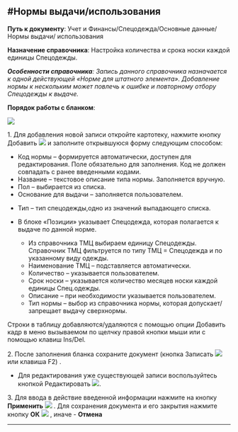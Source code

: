 ﻿#Нормы выдачи/использования
----------
<p><strong>Путь к документу</strong>: Учет и Финансы/Спецодежда/Основные данные/Нормы выдачи/ использования</p>
<p><strong>Назначение справочника</strong>:  Настройка количества и срока носки каждой единицы Спецодежды.</p>
<p><em><strong>Особенности справочника</strong>: Запись данного справочника назначается к одной действующей «Норме для штатного элемента». Добавление нормы к нескольким может повлечь к ошибке и повторному отбору Спецодежды к выдаче.</em></p>
<p><strong>Порядок работы с бланком</strong>:</p>
<p><img src="topic:Спецодежда.УиФ.AddFiles.Screenshot_1559.jpg"></p>
<p>1. Для добавления новой записи откройте картотеку, нажмите кнопку Добавить  <img src="topic:Спецодежда.УиФ.AddFiles.Btn_Add1.png"> и заполните открывшуюся форму следующим способом:</p>
<ul>
<li>Код нормы – формируется автоматически, доступен для редактирования. Поле обязательно для заполнения. Код не должен совпадать с ранее введенными кодами.</li>
<li>Название – текстовое описание типа нормы. Заполняется вручную.</li>
<li>Пол – выбирается из списка.</li>
<li>Основание для выдачи – заполняется пользователем.</li>
<li>
<p>Тип – тип спецодежды,одно из значений выпадающего списка.</p>
</li>
<li>
<p>В блоке «Позиции» указывает Спецодежда, которая полагается к выдаче по данной норме. </p>
<ul>
<li>Из справочника ТМЦ выбираем единицу Спецодежды. Справочник ТМЦ фильтруется по типу ТМЦ = Спецодежда и по указанному виду одежды.</li>
<li>Наименование ТМЦ – подставляется автоматически.</li>
<li>Количество – указывается пользователем.</li>
<li>Срок носки – указывается количество месяцев носки каждой единицы Спец.одежды.</li>
<li>Описание – при необходимости указывается пользователем.</li>
<li>Тип нормы – выбор из справочника нормы, которая допускает/запрещает выдачу сверхнормы.</li>
</ul>
</li>
</ul>
<p>Строки в таблицу  добавляются/удаляются с помощью опции Добавить кадр в меню вызываемом по щелчку правой кнопки мыши или с помощью клавиш Ins/Del.</p>
<p>2. После заполнения бланка сохраните документ (кнопка Записать  <img src="topic:Спецодежда.УиФ.AddFiles.Btn_OK1.png">  или клавиша F2) .</p>
<ul>
<li>Для редактирования уже существующей записи воспользуйтесь кнопкой Редактировать  <img src="topic:Спецодежда.УиФ.AddFiles.Btn_Edit1.png">. </li>
</ul>
<p>3. Для ввода в действие введенной информации нажмите на кнопку <strong>Применить</strong> <img src="topic:Спецодежда.УиФ.AddFiles.Btn_OK1.png"> .
Для сохранения документа и его закрытия нажмите кнопку <strong>ОК</strong>
 <img src="topic:Спецодежда.УиФ.AddFiles.Btn_Post1.png"> , иначе  -  <strong>Отмена</strong></p>

----------
